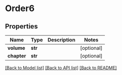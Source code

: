 # Order6

## Properties
Name | Type | Description | Notes
------------ | ------------- | ------------- | -------------
**volume** | **str** |  | [optional] 
**chapter** | **str** |  | [optional] 

[[Back to Model list]](../README.md#documentation-for-models) [[Back to API list]](../README.md#documentation-for-api-endpoints) [[Back to README]](../README.md)

